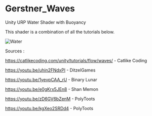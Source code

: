 # Gerstner_Waves
Unity URP Water Shader with Buoyancy

This shader is a combination of all the tutorials below.

![Water](https://user-images.githubusercontent.com/91436084/156456698-376d9f65-9bef-4359-a647-ec11c90e7816.png)

Sources :

https://catlikecoding.com/unity/tutorials/flow/waves/ - Catlike Coding

https://youtu.be/uhin2FNdxPI - DitzelGames

https://youtu.be/1yevpCAA_rU - Binary Lunar

https://youtu.be/e0gKrx5JEn8 - Shan Memon

https://youtu.be/zD6GV6bZenM - PolyToots

https://youtu.be/kgXeo2SRDd4 - PolyToots
